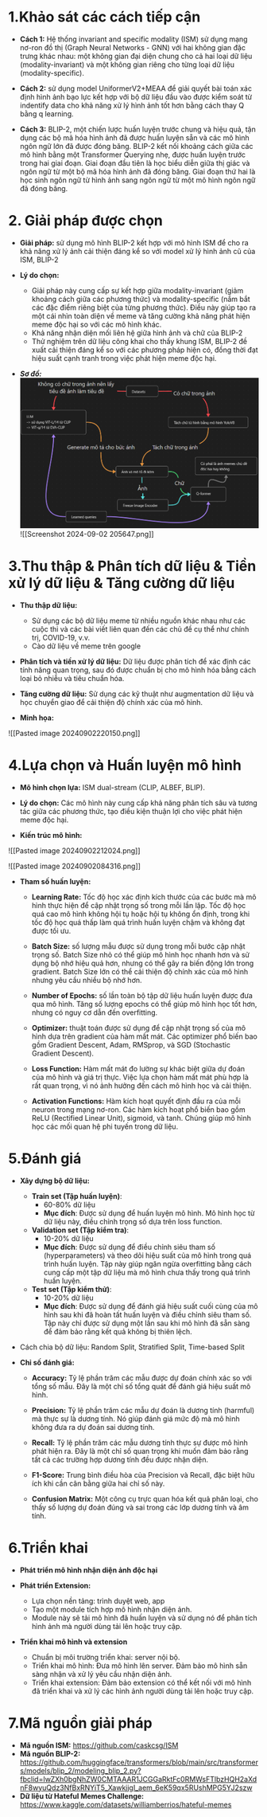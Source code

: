 # 1.Khảo sát các cách tiếp cận

-  **Cách 1:** Hệ thống invariant and specific modality (ISM) sử dụng mạng nơ-ron đồ thị (Graph Neural Networks - GNN) với hai không gian đặc trưng khác nhau: một không gian đại diện chung cho cả hai loại dữ liệu (modality-invariant) và một không gian riêng cho từng loại dữ liệu (modality-specific).

-  **Cách 2:** sử dụng model UniformerV2+MEAA để giải quyết bài toán xác định hình ảnh bạo lực kết hợp với bộ dữ liệu đầu vào được kiểm soát từ indentify data cho khả năng xử lý hình ảnh tốt hơn bằng cách thay Q bằng q learning.

-  **Cách 3:** BLIP-2, một chiến lược huấn luyện trước chung và hiệu quả, tận dụng các bộ mã hóa hình ảnh đã được huấn luyện sẵn và các mô hình ngôn ngữ lớn đã được đóng băng. BLIP-2 kết nối khoảng cách giữa các mô hình bằng một Transformer Querying nhẹ, được huấn luyện trước trong hai giai đoạn. Giai đoạn đầu tiên là học biểu diễn giữa thị giác và ngôn ngữ từ một bộ mã hóa hình ảnh đã đóng băng. Giai đoạn thứ hai là học sinh ngôn ngữ từ hình ảnh sang ngôn ngữ từ một mô hình ngôn ngữ đã đóng băng.
# 2. Giải pháp được chọn
-  **Giải pháp:** sử dụng mô hình BLIP-2 kết hợp với mô hình ISM để cho ra khả năng xử lý ảnh cải thiện đáng kể so với model xử lý hình ảnh cũ của ISM, BLIP-2

-  **Lý do chọn:** 
	-  Giải pháp này cung cấp sự kết hợp giữa modality-invariant (giảm khoảng cách giữa các phương thức) và modality-specific (nắm bắt các đặc điểm riêng biệt của từng phương thức). Điều này giúp tạo ra một cái nhìn toàn diện về meme và tăng cường khả năng phát hiện meme độc hại so với các mô hình khác. 
	-  Khả năng nhận diện mối liên hệ giữa hình ảnh và chữ của BLIP-2
	-  Thử nghiệm trên dữ liệu công khai cho thấy khung ISM, BLIP-2 đề xuất cải thiện đáng kể so với các phương pháp hiện có, đồng thời đạt hiệu suất cạnh tranh trong việc phát hiện meme độc hại.

- ***Sơ đồ:*** 
![Lmao text](./Images/test.png)
![[Screenshot 2024-09-02 205647.png]]

# 3.Thu thập & Phân tích dữ liệu & Tiền xử lý dữ liệu & Tăng cường dữ liệu
- **Thu thập dữ liệu:** 
	- Sử dụng các bộ dữ liệu meme từ nhiều nguồn khác nhau như các cuộc thi và các bài viết liên quan đến các chủ đề cụ thể như chính trị, COVID-19, v.v. 
	- Cào dữ liệu về meme trên google

- **Phân tích và tiền xử lý dữ liệu:** Dữ liệu được phân tích để xác định các tính năng quan trọng, sau đó được chuẩn bị cho mô hình hóa bằng cách loại bỏ nhiễu và tiêu chuẩn hóa.

- **Tăng cường dữ liệu:** Sử dụng các kỹ thuật như augmentation dữ liệu và học chuyển giao để cải thiện độ chính xác của mô hình.

- **Minh họa:**

![[Pasted image 20240902220150.png]]

# 4.Lựa chọn và Huấn luyện mô hình

- **Mô hình chọn lựa:** ISM dual-stream (CLIP, ALBEF, BLIP).

- **Lý do chọn:** Các mô hình này cung cấp khả năng phân tích sâu và tương tác giữa các phương thức, tạo điều kiện thuận lợi cho việc phát hiện meme độc hại.

- **Kiến trúc mô hình:** 

![[Pasted image 20240902212024.png]]

![[Pasted image 20240902084316.png]]

- **Tham số huấn luyện:** 
	-  **Learning Rate:** Tốc độ học xác định kích thước của các bước mà mô hình thực hiện để cập nhật trọng số trong mỗi lần lặp. Tốc độ học quá cao mô hình không hội tụ hoặc hội tụ không ổn định, trong khi tốc độ học quá thấp làm quá trình huấn luyện chậm và không đạt được tối ưu.
	
	-  **Batch Size:** số lượng mẫu được sử dụng trong mỗi bước cập nhật trọng số. Batch Size nhỏ có thể giúp mô hình học nhanh hơn và sử dụng bộ nhớ hiệu quả hơn, nhưng có thể gây ra biến động lớn trong gradient. Batch Size lớn có thể cải thiện độ chính xác của mô hình nhưng yêu cầu nhiều bộ nhớ hơn.
	
	-  **Number of Epochs:** số lần toàn bộ tập dữ liệu huấn luyện được đưa qua mô hình. Tăng số lượng epochs có thể giúp mô hình học tốt hơn, nhưng có nguy cơ dẫn đến  overfitting.

	-  **Optimizer:**  thuật toán được sử dụng để cập nhật trọng số của mô hình dựa trên gradient của hàm mất mát. Các optimizer phổ biến bao gồm Gradient Descent, Adam, RMSprop, và SGD (Stochastic Gradient Descent).
	
	-  **Loss Function:** Hàm mất mát đo lường sự khác biệt giữa dự đoán của mô hình và giá trị thực. Việc lựa chọn hàm mất mát phù hợp là rất quan trọng, vì nó ảnh hưởng đến cách mô hình học và cải thiện.
	
	-  **Activation Functions:** Hàm kích hoạt quyết định đầu ra của mỗi neuron trong mạng nơ-ron. Các hàm kích hoạt phổ biến bao gồm ReLU (Rectified Linear Unit), sigmoid, và tanh. Chúng giúp mô hình học các mối quan hệ phi tuyến trong dữ liệu.

# 5.Đánh giá

- **Xây dựng bộ dữ liệu:** 
	- **Train set (Tập huấn luyện)**: 
		- 60-80% dữ liệu
		- **Mục đích**: Được sử dụng để huấn luyện mô hình. Mô hình học từ dữ liệu này, điều chỉnh trọng số dựa trên loss function.
	- **Validation set (Tập kiểm tra)**: 
		- 10-20% dữ liệu
	    - **Mục đích**: Được sử dụng để điều chỉnh siêu tham số (hyperparameters) và theo dõi hiệu suất của mô hình trong quá trình huấn luyện. Tập này giúp ngăn ngừa overfitting bằng cách cung cấp một tập dữ liệu mà mô hình chưa thấy trong quá trình huấn luyện.
	- **Test set (Tập kiểm thử)**: 
		- 10-20% dữ liệu
	    - **Mục đích**: Được sử dụng để đánh giá hiệu suất cuối cùng của mô hình sau khi đã hoàn tất huấn luyện và điều chỉnh siêu tham số. Tập này chỉ được sử dụng một lần sau khi mô hình đã sẵn sàng để đảm bảo rằng kết quả không bị thiên lệch.

- Cách chia bộ dữ liệu: Random Split, Stratified Split, Time-based Split

- **Chỉ số đánh giá:** 
	- **Accuracy:** Tỷ lệ phần trăm các mẫu được dự đoán chính xác so với tổng số mẫu. Đây là một chỉ số tổng quát để đánh giá hiệu suất mô hình.
	    
	- **Precision:** Tỷ lệ phần trăm các mẫu dự đoán là dương tính (harmful) mà thực sự là dương tính. Nó giúp đánh giá mức độ mà mô hình không đưa ra dự đoán sai dương tính.
	    
	- **Recall:** Tỷ lệ phần trăm các mẫu dương tính thực sự được mô hình phát hiện ra. Đây là một chỉ số quan trọng khi muốn đảm bảo rằng tất cả các trường hợp dương tính đều được nhận diện.
	    
	- **F1-Score:** Trung bình điều hòa của Precision và Recall, đặc biệt hữu ích khi cần cân bằng giữa hai chỉ số này.
	    
	- **Confusion Matrix:** Một công cụ trực quan hóa kết quả phân loại, cho thấy số lượng dự đoán đúng và sai trong các lớp dương tính và âm tính.

# 6.Triển khai

- **Phát triển mô hình nhận diện ảnh độc hại**

- **Phát triển Extension:**
	- Lựa chọn nền tảng: trình duyệt web, app
    - Tạo một module tích hợp mô hình nhận diện ảnh.
	- Module này sẽ tải mô hình đã huấn luyện và sử dụng nó để phân tích hình ảnh mà người dùng tải lên hoặc truy cập.
	
- **Triển khai mô hình và extension**
	- Chuẩn bị môi trường triển khai: server nội bộ.
	- Triển khai mô hình: Đưa mô hình lên server. Đảm bảo mô hình sẵn sàng nhận và xử lý yêu cầu nhận diện ảnh.
	- Triển khai extension: Đảm bảo extension có thể kết nối với mô hình đã triển khai và xử lý các hình ảnh người dùng tải lên hoặc truy cập.

# 7.Mã nguồn giải pháp

- **Mã nguồn ISM:** https://github.com/caskcsg/ISM
- **Mã nguồn BLIP-2:** https://github.com/huggingface/transformers/blob/main/src/transformers/models/blip_2/modeling_blip_2.py?fbclid=IwZXh0bgNhZW0CMTAAAR1JCGGaRktFc0RMWsFTlbzHQH2aXdnF8wyuQdz3NfBxRNYiT5_XawkjjgI_aem_6eK59qx5RUshMPG5YJ2szw
- **Dữ liệu từ Hateful Memes Challenge:** https://www.kaggle.com/datasets/williamberrios/hateful-memes
